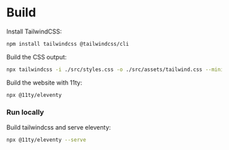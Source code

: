 # Build

Install TailwindCSS:

```sh
npm install tailwindcss @tailwindcss/cli
```

Build the CSS output:

```sh
npx tailwindcss -i ./src/styles.css -o ./src/assets/tailwind.css --minify
```

Build the website with 11ty:

```sh
npx @11ty/eleventy
```

### Run locally

Build tailwindcss and serve eleventy:

```sh
npx @11ty/eleventy --serve
```